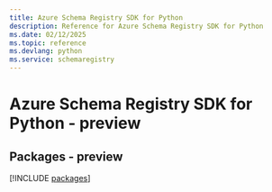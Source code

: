 ```yaml
---
title: Azure Schema Registry SDK for Python
description: Reference for Azure Schema Registry SDK for Python
ms.date: 02/12/2025
ms.topic: reference
ms.devlang: python
ms.service: schemaregistry
---
```

# Azure Schema Registry SDK for Python - preview
## Packages - preview
[!INCLUDE [packages](schema-registry-index.md)]